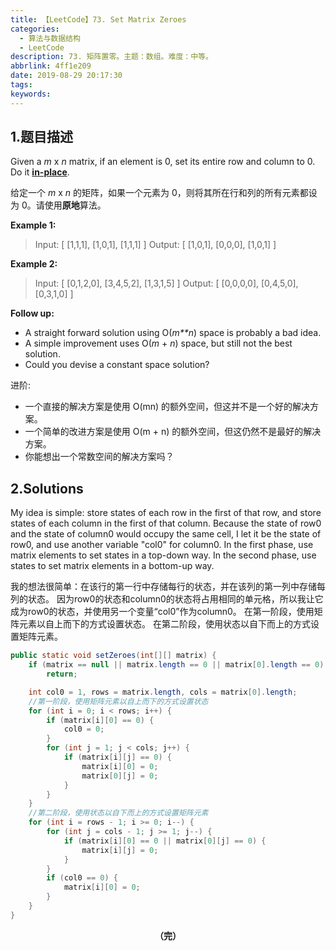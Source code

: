 ```yaml
---
title: 【LeetCode】73. Set Matrix Zeroes
categories:
  - 算法与数据结构
  - LeetCode
description: 73. 矩阵置零。主题：数组。难度：中等。
abbrlink: 4ff1e209
date: 2019-08-29 20:17:30
tags:
keywords:
---
```


## 1.题目描述

Given a *m* x *n* matrix, if an element is 0, set its entire row and column to 0. Do it [**in-place**](https://en.wikipedia.org/wiki/In-place_algorithm).

给定一个 *m* x *n* 的矩阵，如果一个元素为 0，则将其所在行和列的所有元素都设为 0。请使用**原地**算法。

**Example 1:**

> Input: 
> [
>   [1,1,1],
>   [1,0,1],
>   [1,1,1]
> ]
> Output: 
> [
>   [1,0,1],
>   [0,0,0],
>   [1,0,1]
> ]

**Example 2:**

> Input: 
> [
>   [0,1,2,0],
>   [3,4,5,2],
>   [1,3,1,5]
> ]
> Output: 
> [
>   [0,0,0,0],
>   [0,4,5,0],
>   [0,3,1,0]
> ]

**Follow up:**

- A straight forward solution using O(*m**n*) space is probably a bad idea.
- A simple improvement uses O(*m* + *n*) space, but still not the best solution.
- Could you devise a constant space solution?

进阶:

- 一个直接的解决方案是使用  O(mn) 的额外空间，但这并不是一个好的解决方案。
- 一个简单的改进方案是使用 O(m + n) 的额外空间，但这仍然不是最好的解决方案。
- 你能想出一个常数空间的解决方案吗？

## 2.Solutions

My idea is simple: store states of each row in the first of that row, and store states of each column in the first of that column. Because the state of row0 and the state of column0 would occupy the same cell, I let it be the state of row0, and use another variable "col0" for column0. In the first phase, use matrix elements to set states in a top-down way. In the second phase, use states to set matrix elements in a bottom-up way.

我的想法很简单：在该行的第一行中存储每行的状态，并在该列的第一列中存储每列的状态。 因为row0的状态和column0的状态将占用相同的单元格，所以我让它成为row0的状态，并使用另一个变量“col0”作为column0。 在第一阶段，使用矩阵元素以自上而下的方式设置状态。 在第二阶段，使用状态以自下而上的方式设置矩阵元素。

~~~java
public static void setZeroes(int[][] matrix) {
    if (matrix == null || matrix.length == 0 || matrix[0].length == 0)
        return;

    int col0 = 1, rows = matrix.length, cols = matrix[0].length;
    //第一阶段，使用矩阵元素以自上而下的方式设置状态
    for (int i = 0; i < rows; i++) {
        if (matrix[i][0] == 0) {
            col0 = 0;
        }
        for (int j = 1; j < cols; j++) {
            if (matrix[i][j] == 0) {
                matrix[i][0] = 0;
                matrix[0][j] = 0;
            }
        }
    }
    //第二阶段，使用状态以自下而上的方式设置矩阵元素
    for (int i = rows - 1; i >= 0; i--) {
        for (int j = cols - 1; j >= 1; j--) {
            if (matrix[i][0] == 0 || matrix[0][j] == 0) {
                matrix[i][j] = 0;
            }
        }
        if (col0 == 0) {
            matrix[i][0] = 0;
        }
    }
}
~~~

<center><font style="font-weight:bold">（完）</font></center>